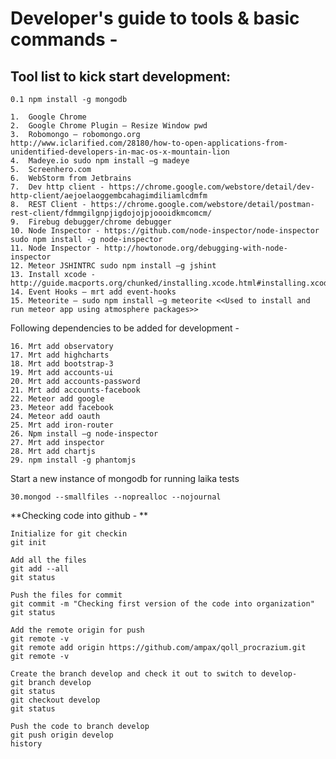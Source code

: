 Developer's guide to tools & basic commands - 
=============================================

Tool list to kick start development:
------------------------------------


```
0.1 npm install -g mongodb

1.	Google Chrome
2.	Google Chrome Plugin – Resize Window pwd
3.	Robomongo – robomongo.org
http://www.iclarified.com/28180/how-to-open-applications-from-unidentified-developers-in-mac-os-x-mountain-lion 
4.	Madeye.io sudo npm install –g madeye
5.	Screenhero.com
6.	WebStorm from Jetbrains
7.	Dev http client - https://chrome.google.com/webstore/detail/dev-http-client/aejoelaoggembcahagimdiliamlcdmfm 
8.	REST Client - https://chrome.google.com/webstore/detail/postman-rest-client/fdmmgilgnpjigdojojpjoooidkmcomcm/ 
9.	Firebug debugger/chrome debugger
10.	Node Inspector - https://github.com/node-inspector/node-inspector sudo npm install -g node-inspector
11.	Node Inspector - http://howtonode.org/debugging-with-node-inspector
12.	Meteor JSHINTRC sudo npm install –g jshint
13.	Install xcode - http://guide.macports.org/chunked/installing.xcode.html#installing.xcode.mavericks 
14.	Event Hooks – mrt add event-hooks
15.	Meteorite – sudo npm install –g meteorite <<Used to install and run meteor app using atmosphere packages>>
```


Following dependencies to be added for development -

```
16.	Mrt add observatory
17.	Mrt add highcharts
18.	Mrt add bootstrap-3
19.	Mrt add accounts-ui
20.	Mrt add accounts-password
21.	Mrt add accounts-facebook
22.	Meteor add google
23.	Meteor add facebook
24.	Meteor add oauth
25.	Mrt add iron-router
26.	Npm install –g node-inspector
27.	Mrt add inspector
28.	Mrt add chartjs
29. npm install -g phantomjs
```

Start a new instance of mongodb for running laika tests
```
30.mongod --smallfiles --noprealloc --nojournal
```

**Checking code into github - **
```
Initialize for git checkin
git init

Add all the files
git add --all
git status

Push the files for commit
git commit -m "Checking first version of the code into organization"
git status

Add the remote origin for push
git remote -v
git remote add origin https://github.com/ampax/qoll_procrazium.git
git remote -v

Create the branch develop and check it out to switch to develop- 
git branch develop
git status
git checkout develop
git status

Push the code to branch develop
git push origin develop
history
```